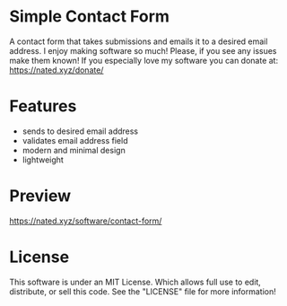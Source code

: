 Simple Contact Form
====================================

A contact form that takes submissions and emails it to a desired email address.
I enjoy making software so much! Please, if you see any issues make them 
known! If you especially love my software you can donate at: https://nated.xyz/donate/

Features
===============
* sends to desired email address
* validates email address field
* modern and minimal design
* lightweight

Preview
========
https://nated.xyz/software/contact-form/

License
==========
This software is under an MIT License. Which allows full use to edit, distribute, or sell this code.
See the "LICENSE" file for more information!


